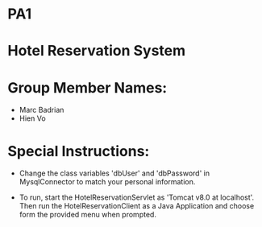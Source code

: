 # PA1

# Hotel Reservation System

# Group Member Names:

- Marc Badrian
- Hien Vo


# Special Instructions:

- Change the class variables 'dbUser' and 'dbPassword' in MysqlConnector to match your personal information.

- To run, start the HotelReservationServlet as 'Tomcat v8.0 at localhost'. Then run the HotelReservationClient as a Java Application and choose form the provided menu when prompted.


